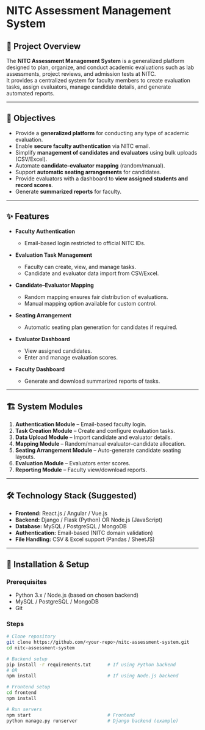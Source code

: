 # NITC Assessment Management System

## 📌 Project Overview
The **NITC Assessment Management System** is a generalized platform designed to plan, organize, and conduct academic evaluations such as lab assessments, project reviews, and admission tests at NITC.  
It provides a centralized system for faculty members to create evaluation tasks, assign evaluators, manage candidate details, and generate automated reports.

---

## 🎯 Objectives
- Provide a **generalized platform** for conducting any type of academic evaluation.
- Enable **secure faculty authentication** via NITC email.
- Simplify **management of candidates and evaluators** using bulk uploads (CSV/Excel).
- Automate **candidate–evaluator mapping** (random/manual).
- Support **automatic seating arrangements** for candidates.
- Provide evaluators with a dashboard to **view assigned students and record scores**.
- Generate **summarized reports** for faculty.

---

## ✨ Features
- **Faculty Authentication**
  - Email-based login restricted to official NITC IDs.

- **Evaluation Task Management**
  - Faculty can create, view, and manage tasks.
  - Candidate and evaluator data import from CSV/Excel.

- **Candidate–Evaluator Mapping**
  - Random mapping ensures fair distribution of evaluations.
  - Manual mapping option available for custom control.

- **Seating Arrangement**
  - Automatic seating plan generation for candidates if required.

- **Evaluator Dashboard**
  - View assigned candidates.
  - Enter and manage evaluation scores.

- **Faculty Dashboard**
  - Generate and download summarized reports of tasks.

---

## 🏗️ System Modules
1. **Authentication Module** – Email-based faculty login.
2. **Task Creation Module** – Create and configure evaluation tasks.
3. **Data Upload Module** – Import candidate and evaluator details.
4. **Mapping Module** – Random/manual evaluator–candidate allocation.
5. **Seating Arrangement Module** – Auto-generate candidate seating layouts.
6. **Evaluation Module** – Evaluators enter scores.
7. **Reporting Module** – Faculty view/download reports.

---

## 🛠️ Technology Stack (Suggested)
- **Frontend:** React.js / Angular / Vue.js  
- **Backend:** Django / Flask (Python) OR Node.js (JavaScript)  
- **Database:** MySQL / PostgreSQL / MongoDB  
- **Authentication:** Email-based (NITC domain validation)  
- **File Handling:** CSV & Excel support (Pandas / SheetJS)  

---

## 🚀 Installation & Setup
### Prerequisites
- Python 3.x / Node.js (based on chosen backend)
- MySQL / PostgreSQL / MongoDB
- Git

### Steps
```bash
# Clone repository
git clone https://github.com/<your-repo>/nitc-assessment-system.git
cd nitc-assessment-system

# Backend setup
pip install -r requirements.txt      # If using Python backend
# OR
npm install                          # If using Node.js backend

# Frontend setup
cd frontend
npm install

# Run servers
npm start                            # Frontend
python manage.py runserver           # Django backend (example)
